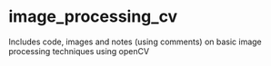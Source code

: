 # image_processing_cv
Includes code, images and notes (using comments) on basic image processing techniques using openCV
